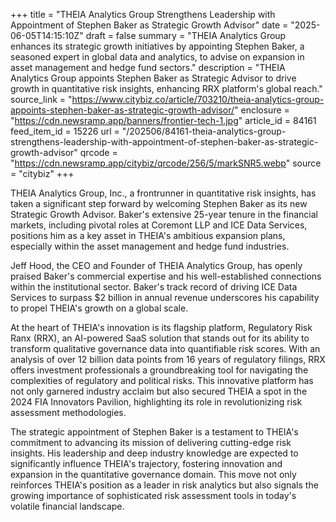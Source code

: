 +++
title = "THEIA Analytics Group Strengthens Leadership with Appointment of Stephen Baker as Strategic Growth Advisor"
date = "2025-06-05T14:15:10Z"
draft = false
summary = "THEIA Analytics Group enhances its strategic growth initiatives by appointing Stephen Baker, a seasoned expert in global data and analytics, to advise on expansion in asset management and hedge fund sectors."
description = "THEIA Analytics Group appoints Stephen Baker as Strategic Advisor to drive growth in quantitative risk insights, enhancing RRX platform's global reach."
source_link = "https://www.citybiz.co/article/703210/theia-analytics-group-appoints-stephen-baker-as-strategic-growth-advisor/"
enclosure = "https://cdn.newsramp.app/banners/frontier-tech-1.jpg"
article_id = 84161
feed_item_id = 15226
url = "/202506/84161-theia-analytics-group-strengthens-leadership-with-appointment-of-stephen-baker-as-strategic-growth-advisor"
qrcode = "https://cdn.newsramp.app/citybiz/qrcode/256/5/markSNR5.webp"
source = "citybiz"
+++

<p>THEIA Analytics Group, Inc., a frontrunner in quantitative risk insights, has taken a significant step forward by welcoming Stephen Baker as its new Strategic Growth Advisor. Baker's extensive 25-year tenure in the financial markets, including pivotal roles at Coremont LLP and ICE Data Services, positions him as a key asset in THEIA's ambitious expansion plans, especially within the asset management and hedge fund industries.</p><p>Jeff Hood, the CEO and Founder of THEIA Analytics Group, has openly praised Baker's commercial expertise and his well-established connections within the institutional sector. Baker's track record of driving ICE Data Services to surpass $2 billion in annual revenue underscores his capability to propel THEIA's growth on a global scale.</p><p>At the heart of THEIA's innovation is its flagship platform, Regulatory Risk Ranx (RRX), an AI-powered SaaS solution that stands out for its ability to transform qualitative governance data into quantifiable risk scores. With an analysis of over 12 billion data points from 16 years of regulatory filings, RRX offers investment professionals a groundbreaking tool for navigating the complexities of regulatory and political risks. This innovative platform has not only garnered industry acclaim but also secured THEIA a spot in the 2024 FIA Innovators Pavilion, highlighting its role in revolutionizing risk assessment methodologies.</p><p>The strategic appointment of Stephen Baker is a testament to THEIA's commitment to advancing its mission of delivering cutting-edge risk insights. His leadership and deep industry knowledge are expected to significantly influence THEIA's trajectory, fostering innovation and expansion in the quantitative governance domain. This move not only reinforces THEIA's position as a leader in risk analytics but also signals the growing importance of sophisticated risk assessment tools in today's volatile financial landscape.</p>
